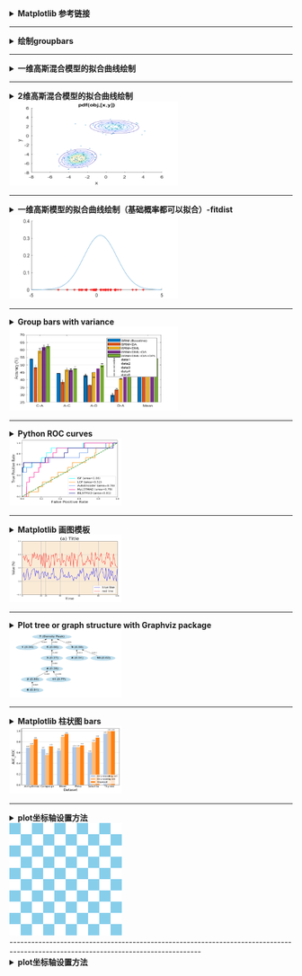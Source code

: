 <details>
<summary><strong>   Matplotlib 参考链接  </strong></summary>
  

 - [Color references](http://tableaufriction.blogspot.com/2012/11/finally-you-can-use-tableau-data-colors.html)
 - [官方配色](https://matplotlib.org/examples/color/colormaps_reference.html)
 - [Color names](https://matplotlib.org/2.0.2/examples/color/named_colors.html)
 - [Legend](https://matplotlib.org/api/_as_gen/matplotlib.pyplot.legend.html)
 - [Mathtext on figure](https://matplotlib.org/3.1.3/gallery/text_labels_and_annotations/mathtext_examples.html#sphx-glr-gallery-text-labels-and-annotations-mathtext-examples-py)
 
</details>

-----------------------------------------------------------------------------------------------------------------------------------

<details><summary><strong>   绘制groupbars  </strong></summary><blockquote>
<details><summary><strong>   Code  </strong></summary><blockquote>
  
```matlab
wa=[37.6,40.4;75.4,92.9];
aw=[29.8,53.5;79.3,88.1];
figure
bar(wa,'grouped')

set (gcf,'Position',[100,100,300,150], 'color','w')
set(gca, 'YGrid', 'on', 'XGrid', 'off')
xticklabels({'SURF','DeCaf6'})
ylabel('Accuracy (%)')
ylim([20,100])
legend('SVM', 'DGSA')

figure
bar(aw,'grouped')

set (gcf,'Position',[100,100,300,150], 'color','w')
set(gca, 'YGrid', 'on', 'XGrid', 'off')
xticklabels({'SURF','DeCaf6'})
ylabel('Accuracy (%)')
ylim([20,100])
```

</blockquote></details>

<details open><summary><strong>   Figure  </strong></summary>  
<div align=left><img src ="https://github.com/zhaojiachen1994/Frequently-used-code-blocks/blob/master/Figures/groupedbar.png" width="300" height="150"/></div>
</details>

</blockquote></details>



-----------------------------------------------------------------------------------------------------------------------------------

<details><summary><strong>   一维高斯混合模型的拟合曲线绘制  </strong></summary><blockquote>
ref: 
  [1]  https://blog.csdn.net/miao_9/article/details/53511487
  [2]  官方文档-gmdistribution
  
<details><summary><strong>   Code  </strong></summary><blockquote>

```matlab
  % GENERATE DATAS
  p = [0.4 0.6]; % p is the proportion of two-component Gaussian distribution
  mu = [0; 5]
  sigma =[0.8]
  gm = gmdistribution(mu,sigma,p)
  rng('default'); % For reproducibility
  [X,compIdx] = random(gm,100);
  numIdx1 = sum(compIdx == 1)

  % FIT THE DATA WITH GMM MODEL
  options = statset('Display','final');
  obj = gmdistribution.fit(X,2,'Options',options);

  %PLOT THE CURVE AND RAW DATA
  figure
  fun = @(x)pdf(obj, [x]);
  t = linspace(-5,10)';
  hold on
  plot(t, fun(t))
  plot(X,0,'r*')
```
</details>

<details open><summary><strong>   Figure  </strong></summary>  
<div align=left><img src ="https://github.com/zhaojiachen1994/Frequently-used-code-blocks/blob/master/Figures/1d-gmm.png" width="300" height="150"/></div>
</details>

</blockquote></details>

-----------------------------------------------------------------------------------------------------------------------------------

<details> 
    <summary><strong>   2维高斯混合模型的拟合曲线绘制   </strong></summary>

```matlab
  % GENERATE DATAS
  p = [0.4 0.6]; % p is the proportion of two-component Gaussian distribution
  mu = [1 2;-3 -5];% for 2 dimension
  sigma = cat(3,[2 .5],[1 1]); % shared diagonal covariance matrix for 2 dimensions
  gm = gmdistribution(mu,sigma,p)
  rng('default'); % For reproducibility
  [X,compIdx] = random(gm,200);
  numIdx1 = sum(compIdx == 1)

  % FIT THE DATA WITH GMM MODEL
  options = statset('Display','final');
  obj = gmdistribution.fit(X,2,'Options',options);

  %PLOT THE CURVE AND RAW DATA
  scatter(X(:,1),X(:,2),10,'.')
  hold on
  h = ezcontour(@(x,y)pdf(obj,[x y]),[-8 6],[-8 6]);
  hold off
```
</details>

<div align=left><img src ="https://github.com/zhaojiachen1994/Frequently-used-code-blocks/blob/master/Figures/2d-gmm.png" width="300" height="150"/></div>

------------------------------------------------------------------------------------------------------------------------------------


<details> 
    <summary><strong>   一维高斯模型的拟合曲线绘制（基础概率都可以拟合）-fitdist   </strong></summary>

```matlab
rng('default'); % For reproducibility
figure
hold on 
num=30;
s1 = normrnd(0,1,num,1)
pd_s1 = fitdist(s1, 'Normal');
t = -5:0.1:15;
y = pdf(pd_s1,t);
plot(t,y,'LineWidth',0.5)
plot(s1,zeros(num,1),    's',    'MarkerFaceColor','b',  'MarkerEdgeColor','b',   'MarkerSize', 5)
```
</details>

<div align=left><img src ="https://github.com/zhaojiachen1994/Frequently-used-code-blocks/blob/master/Figures/1d-gaussian-fit.png" width="300" height="150"/></div>

----------------------------------------------------------------------------------------------------------------------------------------

<details> 
    <summary><strong>   Group bars with variance   </strong></summary>

```matlab
%1. acc of srm only
Acc1=[53.94, 44.24, 42.69, 29.74, 46.40];
Var1=[0.24, 0.30, 1.20 ,1.25, 0.73];
% 2. acc of srm+distribution alignment
Acc2=[48.1, 38.57, 36.43, 33.32, 43.88];
Var2=[1.85, 1.50, 0.24, 0.82, 0.92];
%3. acc of dgfk+srm
Acc3=[59.33,46.66,44.84,40.54, 50.76];
Var3=[1.38,1.28,3.16,0.26,1.07];
%4. acc of dgfk+da+srm
Acc4=[61.67,46.37,47.51,44.98,53.19];
Var4=[1.57,0.88,0.86,0.22,0.77];

%5. acc of all
Acc5=[62.2,47.2,49.7,44.6, 54.10]
Var5=[1.38,1.78,1,0.26,0.70]

Acc=[Acc1;Acc2;Acc3;Acc4;Acc5]';
figure
set (gcf,'Position',[300,300,550,350], 'color','w')
bar(Acc,'grouped')
set(gca, 'YGrid', 'on', 'XGrid', 'off')
xticklabels({'C-A','A-C','A-D','D-A','Mean'})
set (gca,'position',[0.1,0.1,0.8,0.8] )
legend('SRM (Baseline)', 'SRM+DA', 'SRM+DML', 'SRM+DML+DA','SRM+DML+DA+DPL')
ylabel('Accuracy (%)')
ylim([25,70])

e=[Var1;Var2;Var3;Var4;Var5]';
hold on 
numgroups = size(e,1);
numbars = size(e,2);
groupwidth = min(0.8, numbars/(numbars+1.5));
for i = 1:numbars
    x = (1:numgroups) - groupwidth/2 + (2*i-1)* groupwidth / (2*numbars); %aligning error bar with individual bar
    h = errorbar (x, Acc(:,i), e(:,i),'k','linestyle','none','lineWidth',0.5,'CapSize',5);
end
```
</details>

<div align=left><img src ="https://github.com/zhaojiachen1994/Frequently-used-code-blocks/blob/master/Figures/barwithvars.png" width="300" height="150"/></div>

----------------------------------------------------------------------------------------------------------------------------------------

<details>
<summary><strong>   Python ROC curves  </strong></summary>
  
 ```python
    
    def plotroc(self, scoresdf):
        # scoresdf is Dataframe with detetors(classifier) name as column name, y_pred as df.data
        # print(scoresdf.head())
        y_true= scoresdf['y_true']
        fpr = dict()
        tpr = dict()
        roc_auc = dict()

        f = plt.figure()
        lw = 2
        colors = cycle(['aqua', 'darkorange', 'cornflowerblue', 'deeppink','navy' ])
        for det,color in zip(detectors, colors):
            fpr[det.name], tpr[det.name], _ = roc_curve(y_true=y_true, y_score=scoresdf[det.name])
            roc_auc[det.name] = round(auc(fpr[det.name], tpr[det.name]), 2)
            plt.plot(fpr[det.name], tpr[det.name], color=color, lw=lw, label=f'{det.name} (area={roc_auc[det.name]})')
        print(roc_auc)
        plt.plot([0, 1], [0, 1], color='green', lw=lw, linestyle='--')
        plt.xlim([0.0, 1.0])
        plt.ylim([0.0, 1.05])
        plt.xlabel('False Positive Rate', fontsize=16)
        plt.ylabel('True Positive Rate', fontsize=16)
        plt.title(f'{self.datasets[0].data[0].name}')
        plt.legend(loc="lower right", fontsize=12)

        plt.show()
        f.savefig(f"roc_{self.datasets[0].data[0].name}.pdf", bbox_inches='tight')
 ```
 
</details>

<div align=left><img src ="https://github.com/zhaojiachen1994/Frequently-used-code-blocks/blob/master/Figures/rocplot.png" width="200" height="120"/></div>

-----------------------------------------------------------------------------------------------------------------------------------

<details>
<summary><strong>   Matplotlib 画图模板  </strong></summary>
  
[How to add figlegend](https://stackoverflow.com/questions/10101700/moving-matplotlib-legend-outside-of-the-axis-makes-it-cutoff-by-the-figure-box) 
  
  
 ```python
    import matplotlib.patches as patches #用来画长方形
 
    t = np.linspace(1,100,100)
    data1 = np.random.rand(100)*0.5
    data2 = np.random.rand(100)*0.6+0.5
# STEP1: CREATE FIGURE
    fig = plt.figure(num=None, figsize=(6.4, 4.8), dpi=100, facecolor='w', edgecolor='w')
    # TIP: default figure size is (6.4, 4.8); default dpi is 100;
# STEP2: CREATE AXES
    ax = plt.subplot(111, facecolor='antiquewhite')
    # TIP: set(111) when want to plot one
# STEP3: SET THE PARAS
    lw = 1
    linecolors = plt.get_cmap('Set1').colors # other useful colors: ['coral', 'seagreen', 'darkgrey','orangered','slateblue']
    markers = ['X', '^', 'P', 'd', '*'] # can be '. o v ^ s P + d * x X
    # TIP： uppercase letter means filled markers
    markersize = 6
    xyticksize = 8
    xylabelfontsize = 14
    titlefontsize = 20
    legendfontsize = 12
# STEP4: PLOT THE FIGURE
    t = np.arange(n) #n is the number of points in eachline
    ax.plot(t, AUC_ISF, marker=markers[0], color=linecolors[4], label='IsoForest', lw=lw, ms=markersize)
    ax.plot(t, AUC_IOF,         marker=markers[1], color=linecolors[1], label='IOF',       lw=lw, ms=markersize)
    ax.plot(t, AUC_oneclasssvm, marker=markers[2], color=linecolors[2], label='OSVM',      lw=lw, ms=markersize)
    ax.plot(t, AUC_autoEncoder, marker=markers[3], color=linecolors[3], label='DeepCoder', lw=lw, ms=markersize)
    ax.plot(t, AUC_unDevcoder,  marker=markers[4], color=linecolors[0], label='unDevCoder',lw=lw, ms=markersize)
    ax.legend(loc="lower right", fontsize=legendfontsize)
    # legend set: https: // matplotlib.org / api / _as_gen / matplotlib.pyplot.legend.html
# STEP5: ADJUST THE PLOT
    ax.set_title('(a) Title', fontsize = titlefontsize)
    ax.set_xlabel('Time', fontsize=xylabelfontsize)
    ax.set_ylabel('Value (%)',fontsize=xylabelfontsize)

    ax.set_xlim([0, 100])
    ax.set_ylim([-0.5, 1.5])

    ax.grid(True, axis='both')
    ax.tick_params(axis='both', direction='in', length=3, which='major', labelsize=xyticksize)
    # TIP: axis could be {'x', 'y', 'both'}
    #      grid color, linestyle, linewidth can be adjusted by tick_params

    
    ax.set_xticks([0, 20, 25, 40, 60, 80, 100])
    ax.set_yticks([-0.5, 0, 0.5, 1, 1.5])
    # TIPs: just lock the ticks 
    
    plt.xticks(t, (10, 50, 100, 500, 1000, 5000))
    # TIPs: Arbitrarily change the xticks. t is the values of x axis.
    
    # set empty xticks, yticks
    plt.xticks([])
    plt.yticks([])

# STEP6: Add text or rectangle if needed
    textstr='line1 \n25 line2 \n line3.'
    ax.annotate(textstr,fontsize=annnotefontsize, xy=(50, 1.2), xytext=(75, 0.6),
       arrowprops=dict(facecolor='b', edgecolor='b', width=5, shrink=0.1, alpha=0.5)) # xy是箭头位置，xytext是文本位置，标准为横纵坐标。
    rect = patches.Rectangle(xy=(25, 0.3), width=25, height=1.08, linewidth=1, edgecolor='r', facecolor='none') 
    ax.add_patch(rect) #添加长方形
    
    fig.tight_layout()
    plt.show()
    f.savefig(f"figname.pdf")
    
    
 # how to add leneng for multiple subplots
    fig = plt.figure(num=1,figsize=[10, 3.5])
    ax1 = plt.subplot(121)
    ax2 = plt.subplot(122)
    handles, labels = ax1.get_legend_handles_labels()
    lgd = fig.legend(handles, labels, loc='upper center', ncol=5, labelspacing=0.,bbox_to_anchor=(0.5, 1.1))
    
    fig.tight_layout()
    fig.savefig('k_sensitivity.pdf', bbox_extra_artists=(lgd,), bbox_inches='tight')
    
    ref: https://stackoverflow.com/questions/10101700/moving-matplotlib-legend-outside-of-the-axis-makes-it-cutoff-by-the-figure-box
 ```
 
</details>

<div align=left><img src ="https://github.com/zhaojiachen1994/Frequently-used-code-blocks/blob/master/Figures/matplotlib_template.png" width="200" height="120"/></div>

-----------------------------------------------------------------------------------------------------------------------------------

<details>
<summary><strong>   Plot tree or graph structure with Graphviz package  </strong></summary>

- [How to install Graphviz package](https://stackoverflow.com/questions/35064304/runtimeerror-make-sure-the-graphviz-executables-are-on-your-systems-path-aft)
  - For Windows:
    1. Install windows package from [here](https://graphviz.gitlab.io/_pages/Download/Download_windows.html)
    2. Install python graphviz package by pip install graphviz
    3. Add C:\Program Files (x86)\Graphviz2.38\bin to User path
    4. Add C:\Program Files (x86)\Graphviz2.38\bin\dot.exe to System Path
    5. import os
       os.environ["PATH"] += os.pathsep + r'C:\Program Files (x86)\Graphviz2.38\bin'
- [Code examples](https://graphviz.readthedocs.io/en/stable/examples.html)

- [How to bold parts of labels](https://stackoverflow.com/questions/30194104/graphviz-bold-font-attribute)
  - successful example: tree.node(f'{ind}', label=f"< <B>{ind}</B> ({info_df['Dist2Peak'][i]:0.3f}) >") 
```python
    tree = Digraph('GASP tree', filename='tree.gv',node_attr={'color': 'lightblue2', 'style': 'filled'})
    tree.attr('node', shape='ellipse')
    tree.attr('node', fontname = "Arial")
    tree.attr('node', fontsize='20')
    tree.attr('edge', fontsize='14')
    for i, ind in enumerate(inds):
        print(ind, info_df['onestep'][i])
        if ind != 7:
            tree.node(f'{ind}', label=f"< <B>{ind}</B> ({info_df['Dist2Peak'][i]:0.2f})>")
        else:
            tree.node(f'{ind}', label=f"<<B>{ind}</B> (Density Peak)>")
    for i, ind in enumerate(inds):
        if ind != 7:
            tree.edge(f"{info_df['bigger_nn'][ind-1]+1}",f"{ind}", label=f" {info_df['onestep'][i]:0.3f}")
    tree.view()
 ```
  
</details>

<div align=left><img src ="https://github.com/zhaojiachen1994/Frequently-used-code-blocks/blob/master/Figures/tree.png" width="200" height="120"/></div>

-----------------------------------------------------------------------------------------------------------------------------------

<details>
<summary><strong>   Matplotlib 柱状图 bars  </strong></summary>  
  
 ```python
  
    import numpy as np
    import matplotlib.pyplot as plt
      
    def semi_results():
                #   Arrhythmia  Campaign  Mnist   Pima    Satellite  Thyroid
    roc_Encoding = [0.690,      0.667,    0.640,  0.703,  0.604,     0.951  ]
    pr_Encoding  = [0.312,      0.225,    0.190,  0.496,  0.578,     0.428  ]
    roc_Dev      = [0.744,      0.554,    0.893,  0.702,  0.796,     0.998  ]
    pr_Dev       = [0.410,      0.162,    0.737,  0.508,  0.745,     0.870  ]
    roc_all      = [0.849,      0.716,    0.945,  0.735,  0.877,     0.998  ]
    pr_all       = [0.465,      0.256,    0.800,  0.588,  0.838,     0.915  ]
    return roc_Encoding, pr_Encoding, roc_Dev, pr_Dev, roc_all, pr_all
    
    
    datasets = ['Arrhythmia', 'Campaign', 'Mnist', 'Pima', 'Satellite', 'Thyroid']
    roc_1, pr_1, roc_2, pr_2, roc_3, pr_3 = semi_results()
    # STEP1: create figures
    fig = plt.figure(num=None, figsize=(7, 4.8), dpi=100, facecolor='w', edgecolor='w')
    ax = plt.subplot(111, facecolor='w')

    # STEP2: set parameters
    xyticksize = 12
    xylabelfontsize = 16
    annnotefontsize = 6
    legendfontsize = 10
    colors = plt.get_cmap('tab20').colors
    width = 0.25  # the width of the bars

    # STEP3: plot the curves or bars, and set the legend and xy labels
    x = np.arange(len(roc_1))  # the label locations
    rects1 = ax.bar(x-width, roc_1, width, color=colors[1], label='Only encoding net')
    rects2 = ax.bar(x,       roc_2, width, color=colors[3], label='Only scoring net')
    rects3 = ax.bar(x+width, roc_3, width, color=colors[2], label='Proposed')
    ax.set_ylabel('AUC_ROC', fontsize=xylabelfontsize)
    ax.set_xlabel('Dataset', fontsize=xylabelfontsize)
    ax.legend(loc="lower right", fontsize=legendfontsize)

    # STEP4: add grid (set the grid background)
    ax.set_axisbelow(True)
    ax.yaxis.grid(color='gray', alpha=0.5)

    # STEP5: adjust xy sticks
    ax.set_xticks(x)
    ax.set_xticklabels(datasets)
    ax.tick_params(axis='both', direction='in', length=3, which='major', labelsize=xyticksize)

    def autolabel(rects):
        """Attach a text label above each bar in *rects*, displaying its height."""
        for rect in rects:
            height = round(rect.get_height(), 2)
            ax.annotate(f'{height:0.2f}', fontsize=annnotefontsize,
                        xy=(rect.get_x() + rect.get_width() / 2, height),
                        xytext=(-0, 3),  # 3 points vertical offset
                        textcoords="offset points",
                        ha='center', va='bottom')
    autolabel(rects1)
    autolabel(rects2)
    autolabel(rects3)

    # STEP6: Output the figures
    fig.tight_layout()
    plt.show()
    fig.savefig(f"./ablation_experiments_figures/filename.pdf", bbox_inches='tight')
 ```
 
</details>

<div align=left><img src ="https://github.com/zhaojiachen1994/Frequently-used-code-blocks/blob/master/Figures/matplotlab_group_bars.png" width="200" height="120"/></div>

-----------------------------------------------------------------------------------------------------------------------------------
<details><summary><strong>  plot坐标轴设置方法  </strong></summary>
import matplotlib
import matplotlib.pyplot as plt
import numpy as np

color1 = (1, 1, 1)
color2 = (247 / 255, 220 / 255, 111 / 255)
s = 10
mat = np.zeros((s, s))
for i in range(s):
    for j in range(s):
        if (i + j) % 2 == 0:
            mat[i, j] = 1
        else:
            mat[i, j] = -1

my_cmap = matplotlib.colors.LinearSegmentedColormap.from_list('my_camp', ['white', 'skyblue'], 2)
fig, ax = plt.subplots(figsize=(10, 10))
cs = ax.imshow(mat, cmap=my_cmap)
plt.subplots_adjust(left=0, right=1, bottom=0, top=1)
plt.xticks([])
plt.yticks([])
plt.axis('off')
plt.show()

</details>

<div align=left><img src ="https://github.com/zhaojiachen1994/Frequently-used-code-blocks/blob/master/Figures/floor.png" width="200" height="200"/></div>
-----------------------------------------------------------------------------------------------------------------------------------

<details><summary><strong>  plot坐标轴设置方法  </strong></summary>

（1）去除坐标轴使用axis off
      
      如果想要x的坐标没有：set（gca,'xtick',[])
      
      关闭边框：set(gcf,'box','off')
      
（2）坐标轴设置方法
```matlab
axis off;% 去掉坐标轴
axistight;% 紧坐标轴
axisequal;% 等比坐标轴
axis([-0.1, 8.1, -1.1, 1.1]);% 坐标轴的显示范围
% gca: gca, h=figure(...);
set(gca,'XLim',[3 40]);% X轴的数据显示范围
set(gca,'XTick',[-3.14,0,3.14] );% X轴的记号点
set(gca,'XTicklabel',{'-pi','0','pi'});% X轴的记号
set(gca,'XTick', []);% 清除X轴的记号点
set(gca,'XGrid','on');% X轴的网格
set(gca,'XDir','reverse');% 逆转X轴
set(gca,'XColor','red');% X轴的颜色
'''

1. axis([xmin xmax ymin ymax])
设置当前图形的坐标范围，分别为x轴的最小、最大值，y轴的最小最大值
2. V=axis
返回包含当前坐标范围的一个行向量
3. axis auto
将坐标轴刻度恢复为自动的默认设置
4. axis manual
冻结坐标轴刻度，此时如果hold被设定为on，那么后边的图形将使用与前面相同的坐标轴刻度范围
5. axis tight
将坐标范围设定为被绘制的数据范围
6. axis fill
这是坐标范围和屏幕的高宽比，使得坐标轴可以包含整个绘制的区域。该选项只有在PlotBoxaApectRatio或DataAspectRatioMode被设置为‘manual’模式才有效
7. axis ij
将坐标轴设置为矩阵模式。此时水平坐标轴从左到有取值，垂直坐标从上到下
8. axis xy
将坐标设置为笛卡尔模式。此时水平坐标从左到右取值，垂直坐标从下到上取值
9. axis equal
设置屏幕高宽比，使得每个坐标轴的具有均匀的刻度间隔
10. axis square
将坐标轴设置为正方形
11. axis normal
将当前的坐标轴框恢复为全尺寸，并将单位刻度的所有限制取消
12. axis vis3d
冻结屏幕高宽比，使得一个三维对象的旋转不会改变坐标轴的刻度显示
13. axis off
关闭所有的坐标轴标签、刻度、背景
14. axis on
打开所有的坐标轴标签、刻度、背景

</details>
-----------------------------------------------------------------------------------------------------------------------------------
